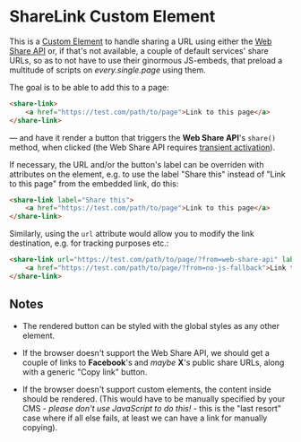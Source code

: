 # ShareLink Custom Element

This is a [Custom Element][CE] to handle sharing a URL using either the [Web Share API][WSA] or,
if that's not available, a couple of default services' share URLs, so as to not have to
use their ginormous JS-embeds, that preload a multitude of scripts on *every.single.page*
using them.

The goal is to be able to add this to a page:

```html
<share-link>
	<a href="https://test.com/path/to/page">Link to this page</a>
</share-link>
```

— and have it render a button that triggers the **Web Share API**'s `share()` method,
when clicked (the Web Share API requires [transient activation][TACT]).

If necessary, the URL and/or the button's label can be overriden with attributes on the
element, e.g. to use the label "Share this" instead of "Link to this page" from the
embedded link, do this:

```html
<share-link label="Share this">
	<a href="https://test.com/path/to/page">Link to this page</a>
</share-link>
```

Similarly, using the `url` attribute would allow you to modify the link destination, e.g.
for tracking purposes etc.:

```html
<share-link url="https://test.com/path/to/page/?from=web-share-api" label="Share this link">
	<a href="https://test.com/path/to/page/?from=no-js-fallback">Link to this page</a>
</share-link>
```

## Notes

* The rendered button can be styled with the global styles as any other element.

* If the browser doesn't support the Web Share API, we should get a couple of links to
**Facebook**'s and *maybe* **X**'s public share URLs, along with a generic "Copy link"
button.

* If the browser doesn't support custom elements, the content inside should be rendered. (This would
have to be manually specified by your CMS - *please don't use JavaScript to do this!* - this
is the "last resort" case where if all else fails, at least we can have a link for manually copying).


[CE]: https://developer.mozilla.org/en-US/docs/Web/API/Web_components/Using_custom_elements
[WSA]: https://developer.mozilla.org/en-US/docs/Web/API/Web_Share_API
[TACT]: https://developer.mozilla.org/en-US/docs/Glossary/Transient_activation
